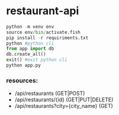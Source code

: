 # restaurant-api

```python
python -m venv env
source env/bin/activate.fish
pip install -r requiriments.txt
python #python cli
from app import db
db.create_all()
exit() #exit python cli
python app.py
```

### resources:

- /api/restaurants  (GET|POST)
- /api/restaurants/{id} (GET|PUT|DELETE)
- /api/restaurants?city={city_name} (GET)
